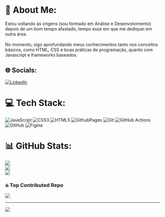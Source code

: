 # 💫 About Me:
Estou voltando às origens (sou formado em Análise e Desenvolvimento) depois de um bom tempo afastado, tempo esse em que me dediquei em outra área.<br><br>No momento, sigo aprofundando meus conhecimentos tanto nos conceitos básicos, como HTML, CSS e boas práticas de programação, quanto com Javascript e frameworks baseados.


## 🌐 Socials:
[![LinkedIn](https://img.shields.io/badge/LinkedIn-%230077B5.svg?logo=linkedin&logoColor=white)](https://linkedin.com/in/https://www.linkedin.com/in/diego-dias-de-moraes/) 

# 💻 Tech Stack:
![JavaScript](https://img.shields.io/badge/javascript-%23323330.svg?style=for-the-badge&logo=javascript&logoColor=%23F7DF1E) ![CSS3](https://img.shields.io/badge/css3-%231572B6.svg?style=for-the-badge&logo=css3&logoColor=white) ![HTML5](https://img.shields.io/badge/html5-%23E34F26.svg?style=for-the-badge&logo=html5&logoColor=white) ![GithubPages](https://img.shields.io/badge/github%20pages-121013?style=for-the-badge&logo=github&logoColor=white) ![Git](https://img.shields.io/badge/git-%23F05033.svg?style=for-the-badge&logo=git&logoColor=white) ![GitHub Actions](https://img.shields.io/badge/github%20actions-%232671E5.svg?style=for-the-badge&logo=githubactions&logoColor=white) ![GitHub](https://img.shields.io/badge/github-%23121011.svg?style=for-the-badge&logo=github&logoColor=white) ![Figma](https://img.shields.io/badge/figma-%23F24E1E.svg?style=for-the-badge&logo=figma&logoColor=white)
# 📊 GitHub Stats:
![](https://github-readme-stats.vercel.app/api?username=DiegodeMoraes&theme=dracula&hide_border=true&include_all_commits=false&count_private=false)<br/>
![](https://github-readme-streak-stats.herokuapp.com/?user=DiegodeMoraes&theme=dracula&hide_border=true)<br/>
![](https://github-readme-stats.vercel.app/api/top-langs/?username=DiegodeMoraes&theme=dracula&hide_border=true&include_all_commits=false&count_private=false&layout=compact)

### 🔝 Top Contributed Repo
![](https://github-contributor-stats.vercel.app/api?username=DiegodeMoraes&limit=5&theme=dracula&combine_all_yearly_contributions=true)

---
[![](https://visitcount.itsvg.in/api?id=DiegodeMoraes&icon=8&color=8)](https://visitcount.itsvg.in)

<!-- Proudly created with GPRM ( https://gprm.itsvg.in ) -->
